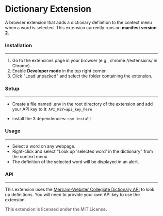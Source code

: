 # Dictionary Extension
A browser extension that adds a dictionary definition to the context menu when a word is selected. This extension currently runs on **manifest version 2**.

### Installation
--------------------------------------

1. Go to the extensions page in your browser (e.g., chrome://extensions/ in Chrome).
2. Enable **Developer mode** in the top right corner.
3. Click "Load unpacked" and select the folder containing the extension.

### Setup
-------------

- Create a file named .env in the root directory of the extension and add your API key to it:
`API_KEY=api_key_here`

- Install the 3 dependencies:
`npm install`


### Usage
----------
- Select a word on any webpage.
- Right-click and select "Look up 'selected word' in the dictionary" from the context menu.
- The definition of the selected word will be displayed in an alert.



### API
----------
This extension uses the <a href="https://dictionaryapi.com/" target="_blank" rel="noopener noreferrer">Merriam-Webster Collegiate Dictionary API</a> to look up definitions. You will need to provide your own API key to use the extension.

<strong style="color: grey;">This extension is licensed under the MIT License.</strong>
